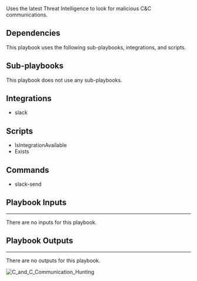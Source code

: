 Uses the latest Threat Intelligence to look for malicious C&C communications.

## Dependencies
This playbook uses the following sub-playbooks, integrations, and scripts.

## Sub-playbooks
This playbook does not use any sub-playbooks.

## Integrations
* slack

## Scripts
* IsIntegrationAvailable
* Exists

## Commands
* slack-send

## Playbook Inputs
---
There are no inputs for this playbook.

## Playbook Outputs
---
There are no outputs for this playbook.

![C_and_C_Communication_Hunting](https://github.com/demisto/content/blob/77dfca704d8ac34940713c1737f89b07a5fc2b9d/images/playbooks/C_and_C_Communication_Hunting.png)

